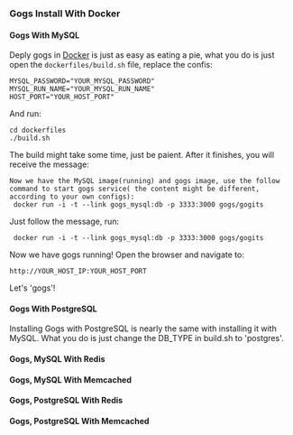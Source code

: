 ### Gogs Install With Docker



#### Gogs With MySQL

Deply gogs in [Docker](http://www.docker.io/) is just as easy as eating a pie, what you do is just open the `dockerfiles/build.sh` file, replace the confis:

```
MYSQL_PASSWORD="YOUR_MYSQL_PASSWORD"
MYSQL_RUN_NAME="YOUR_MYSQL_RUN_NAME"
HOST_PORT="YOUR_HOST_PORT"
```

And run:
```
cd dockerfiles
./build.sh
```

The build might take some time, just be paient. After it finishes, you will receive the message:

```
Now we have the MySQL image(running) and gogs image, use the follow command to start gogs service( the content might be different, according to your own configs):
 docker run -i -t --link gogs_mysql:db -p 3333:3000 gogs/gogits
```

Just follow the message, run:

```
 docker run -i -t --link gogs_mysql:db -p 3333:3000 gogs/gogits
```

Now we have gogs running! Open the browser and navigate to:

```
http://YOUR_HOST_IP:YOUR_HOST_PORT
```

Let's 'gogs'!

#### Gogs With PostgreSQL

Installing Gogs with PostgreSQL is nearly the same with installing it with MySQL. What you do is just change the DB_TYPE in build.sh to 'postgres'.

#### Gogs, MySQL With Redis


#### Gogs, MySQL With Memcached


#### Gogs, PostgreSQL With Redis


#### Gogs, PostgreSQL With Memcached




